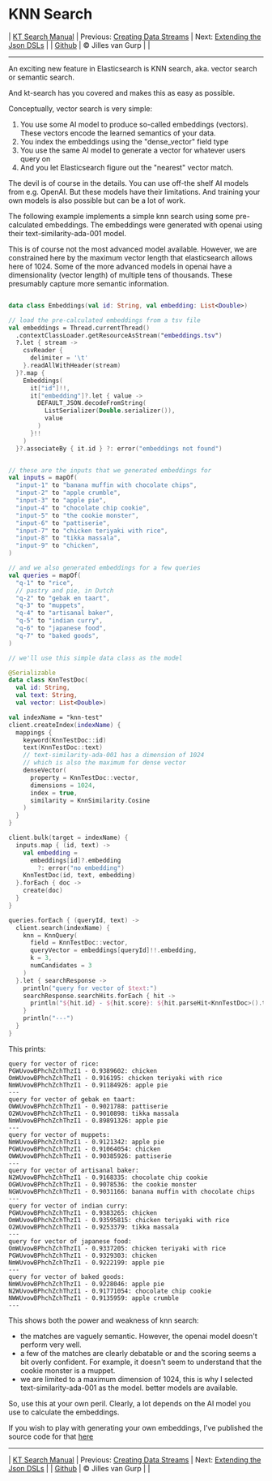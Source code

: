 # KNN Search 

| [KT Search Manual](README.md) | Previous: [Creating Data Streams](DataStreams.md) | Next: [Extending the Json DSLs](ExtendingTheDSL.md) |
| [Github](https://github.com/jillesvangurp/kt-search) | &copy; Jilles van Gurp |  |

---                

An exciting new feature in Elasticsearch is KNN search, aka. vector search or semantic search.

And kt-search has you covered and makes this as easy as possible.

Conceptually, vector search is very simple:

1. You use some AI model to produce so-called embeddings (vectors). 
These vectors encode the learned semantics of your data.
1. You index the embeddings using the "dense_vector" field type
1. You use the same AI model to generate a vector for whatever users query on
1. And you let Elasticsearch figure out the "nearest" vector match.

The devil is of course in the details. You can use off-the shelf AI models from e.g. OpenAI. But these 
models have their limitations. And training your own models is also possible but can be a lot of work.
        
The following example implements a simple knn search using some pre-calculated embeddings.
The embeddings were generated with openai using their text-similarity-ada-001 model.

This is of course not the most advanced model available. However, we are constrained here by the maximum vector length
that elasticsearch allows here of 1024. Some of the more advanced models in openai have a dimensionality 
(vector length) of multiple tens of thousands. These presumably capture more semantic information.

```kotlin

data class Embeddings(val id: String, val embedding: List<Double>)

// load the pre-calculated embeddings from a tsv file
val embeddings = Thread.currentThread()
  .contextClassLoader.getResourceAsStream("embeddings.tsv")
  ?.let { stream ->
    csvReader {
      delimiter = '\t'
    }.readAllWithHeader(stream)
  }?.map {
    Embeddings(
      it["id"]!!,
      it["embedding"]?.let { value ->
        DEFAULT_JSON.decodeFromString(
          ListSerializer(Double.serializer()),
          value
        )
      }!!
    )
  }?.associateBy { it.id } ?: error("embeddings not found")


// these are the inputs that we generated embeddings for
val inputs = mapOf(
  "input-1" to "banana muffin with chocolate chips",
  "input-2" to "apple crumble",
  "input-3" to "apple pie",
  "input-4" to "chocolate chip cookie",
  "input-5" to "the cookie monster",
  "input-6" to "pattiserie",
  "input-7" to "chicken teriyaki with rice",
  "input-8" to "tikka massala",
  "input-9" to "chicken",
)

// and we also generated embeddings for a few queries
val queries = mapOf(
  "q-1" to "rice",
  // pastry and pie, in Dutch
  "q-2" to "gebak en taart",
  "q-3" to "muppets",
  "q-4" to "artisanal baker",
  "q-5" to "indian curry",
  "q-6" to "japanese food",
  "q-7" to "baked goods",
)

// we'll use this simple data class as the model

@Serializable
data class KnnTestDoc(
  val id: String,
  val text: String,
  val vector: List<Double>)

val indexName = "knn-test"
client.createIndex(indexName) {
  mappings {
    keyword(KnnTestDoc::id)
    text(KnnTestDoc::text)
    // text-similarity-ada-001 has a dimension of 1024
    // which is also the maximum for dense vector
    denseVector(
      property = KnnTestDoc::vector,
      dimensions = 1024,
      index = true,
      similarity = KnnSimilarity.Cosine
    )
  }
}

client.bulk(target = indexName) {
  inputs.map { (id, text) ->
    val embedding =
      embeddings[id]?.embedding
        ?: error("no embedding")
    KnnTestDoc(id, text, embedding)
  }.forEach { doc ->
    create(doc)
  }
}

queries.forEach { (queryId, text) ->
  client.search(indexName) {
    knn = KnnQuery(
      field = KnnTestDoc::vector,
      queryVector = embeddings[queryId]!!.embedding,
      k = 3,
      numCandidates = 3
    )
  }.let { searchResponse ->
    println("query for vector of $text:")
    searchResponse.searchHits.forEach { hit ->
      println("${hit.id} - ${hit.score}: ${hit.parseHit<KnnTestDoc>().text}")
    }
    println("---")
  }
}
```

This prints:
 
 ```
 query for vector of rice:
PGWUvowBPhchZchThzI1 - 0.9389602: chicken
OmWUvowBPhchZchThzI1 - 0.916195: chicken teriyaki with rice
NmWUvowBPhchZchThzI1 - 0.91184926: apple pie
---
query for vector of gebak en taart:
OWWUvowBPhchZchThzI1 - 0.9021788: pattiserie
O2WUvowBPhchZchThzI1 - 0.9010898: tikka massala
NmWUvowBPhchZchThzI1 - 0.89891326: apple pie
---
query for vector of muppets:
NmWUvowBPhchZchThzI1 - 0.9121342: apple pie
PGWUvowBPhchZchThzI1 - 0.91064054: chicken
OWWUvowBPhchZchThzI1 - 0.90385926: pattiserie
---
query for vector of artisanal baker:
N2WUvowBPhchZchThzI1 - 0.9168335: chocolate chip cookie
OGWUvowBPhchZchThzI1 - 0.9078536: the cookie monster
NGWUvowBPhchZchThzI1 - 0.9031166: banana muffin with chocolate chips
---
query for vector of indian curry:
PGWUvowBPhchZchThzI1 - 0.9383265: chicken
OmWUvowBPhchZchThzI1 - 0.93595815: chicken teriyaki with rice
O2WUvowBPhchZchThzI1 - 0.9253379: tikka massala
---
query for vector of japanese food:
OmWUvowBPhchZchThzI1 - 0.9337205: chicken teriyaki with rice
PGWUvowBPhchZchThzI1 - 0.9329303: chicken
NmWUvowBPhchZchThzI1 - 0.9222199: apple pie
---
query for vector of baked goods:
NmWUvowBPhchZchThzI1 - 0.9228046: apple pie
N2WUvowBPhchZchThzI1 - 0.91771054: chocolate chip cookie
NWWUvowBPhchZchThzI1 - 0.9135959: apple crumble
---

 ```

This shows both the power and weakness of knn search:

- the matches are vaguely semantic. However, the openai model doesn't perform very well.
- a few of the matches are clearly debatable or and the scoring seems a bit overly confident. For example, 
it doesn't seem to understand that the cookie monster is a muppet. 
- we are limited to a maximum dimension of 1024, this is why I selected text-similarity-ada-001 as the model.
better models are available.

So, use this at your own peril. Clearly, a lot depends on the AI model you use to calculate the embeddings.

If you wish to play with generating your own embeddings, I've published the source code for that 
[here](https://github.com/jillesvangurp/openai-embeddings-processor)



---

| [KT Search Manual](README.md) | Previous: [Creating Data Streams](DataStreams.md) | Next: [Extending the Json DSLs](ExtendingTheDSL.md) |
| [Github](https://github.com/jillesvangurp/kt-search) | &copy; Jilles van Gurp |  |